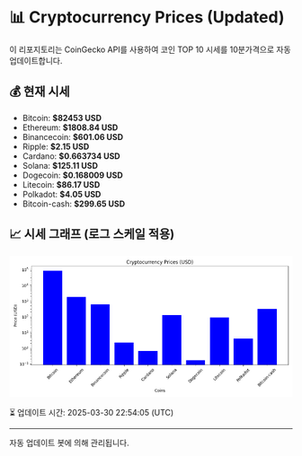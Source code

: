 
# 📊 Cryptocurrency Prices (Updated)

이 리포지토리는 CoinGecko API를 사용하여 코인 TOP 10 시세를 10분가격으로 자동 업데이트합니다.

## 💰 현재 시세
- Bitcoin: **$82453 USD**
- Ethereum: **$1808.84 USD**
- Binancecoin: **$601.06 USD**
- Ripple: **$2.15 USD**
- Cardano: **$0.663734 USD**
- Solana: **$125.11 USD**
- Dogecoin: **$0.168009 USD**
- Litecoin: **$86.17 USD**
- Polkadot: **$4.05 USD**
- Bitcoin-cash: **$299.65 USD**

## 📈 시세 그래프 (로그 스케일 적용)
![Crypto Prices](crypto_prices.png)

⏳ 업데이트 시간: 2025-03-30 22:54:05 (UTC)

---
자동 업데이트 봇에 의해 관리됩니다.
